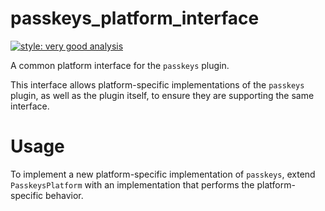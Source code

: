 # passkeys_platform_interface

[![style: very good analysis][very_good_analysis_badge]][very_good_analysis_link]

A common platform interface for the `passkeys` plugin.

This interface allows platform-specific implementations of the `passkeys` plugin, as well as the plugin itself, to ensure they are supporting the same interface.

# Usage

To implement a new platform-specific implementation of `passkeys`, extend `PasskeysPlatform` with an implementation that performs the platform-specific behavior.

[very_good_analysis_badge]: https://img.shields.io/badge/style-very_good_analysis-B22C89.svg
[very_good_analysis_link]: https://pub.dev/packages/very_good_analysis